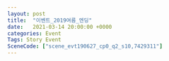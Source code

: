 ```yaml
---
layout: post
title:  "이벤트_2019여름_엔딩"
date:   2021-03-14 20:00:00 +0000
categories: Event
Tags: Story Event
SceneCode: ["scene_evt190627_cp0_q2_s10,7429311"]
---
```

